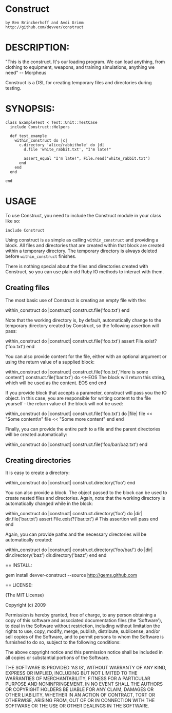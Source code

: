 Construct
=========
    by Ben Brinckerhoff and Avdi Grimm
    http://github.com/devver/construct

DESCRIPTION:
============

"This is the construct. It's our loading program. We can load anything, from clothing to equipment, weapons, and training simulations, anything we need" -- Morpheus

Construct is a DSL for creating temporary files and directories during testing.

SYNOPSIS:
========

    class ExampleTest < Test::Unit::TestCase
      include Construct::Helpers

      def test_example
        within_construct do |c|
          c.directory 'alice/rabbithole' do |d|
            d.file 'white_rabbit.txt', "I'm late!"
            
            assert_equal "I'm late!", File.read('white_rabbit.txt')
          end
        end
      end

    end

USAGE
=====

To use Construct, you need to include the Construct module in your class like so:

    include Construct

Using construct is as simple as calling `within_construct` and providing a block. All files and directories that are created within that block are created within a temporary directory. The temporary directory is always deleted before `within_construct` finishes.

There is nothing special about the files and directories created with Construct, so you can use plain old Ruby IO methods to interact with them.

Creating files
--------------

The most basic use of Construct is creating an empty file with the:

   within_construct do |construct|
     construct.file('foo.txt')
   end

Note that the working directory is, by default, automatically change to the temporary directory created by Construct, so the following assertion will pass:

   within_construct do |construct|
     construct.file('foo.txt')
     assert File.exist?('foo.txt')
   end

You can also provide content for the file, either with an optional argument or using the return value of a supplied block:

   within_construct do |construct|
     construct.file('foo.txt','Here is some content')
     construct.file('bar.txt') do
     <<-EOS
     The block will return this string, which will be used as the content.
     EOS
     end
   end

If you provide block that accepts a parameter, construct will pass you the IO object. In this case, you are responsible for writing content to the file yourself - the return value of the block will not be used:

   within_construct do |construct|
     construct.file('foo.txt') do |file|
       file << "Some content\n"
       file << "Some more content"
     end
   end

Finally, you can provide the entire path to a file and the parent directories will be created automatically:

   within_construct do |construct|
     construct.file('foo/bar/baz.txt')
   end

Creating directories
--------------

It is easy to create a directory:

   within_construct do |construct|
     construct.directory('foo')
   end

You can also provide a block. The object passed to the block can be used to create nested files and directories. Again, note that the working directory is automatically changed while in the block:

   within_construct do |construct|
     construct.directory('foo') do |dir|
       dir.file('bar.txt')
       assert File.exist?('bar.txt') # This assertion will pass
     end
   end

Again, you can provide paths and the necessary directories will be automatically created:

   within_construct do |construct|
     construct.directory('foo/bar/') do |dir|
       dir.directory('baz')
       dir.directory('bazz')
     end
   end


== INSTALL:

gem install devver-construct --source http://gems.github.com

== LICENSE:

(The MIT License)

Copyright (c) 2009

Permission is hereby granted, free of charge, to any person obtaining
a copy of this software and associated documentation files (the
'Software'), to deal in the Software without restriction, including
without limitation the rights to use, copy, modify, merge, publish,
distribute, sublicense, and/or sell copies of the Software, and to
permit persons to whom the Software is furnished to do so, subject to
the following conditions:

The above copyright notice and this permission notice shall be
included in all copies or substantial portions of the Software.

THE SOFTWARE IS PROVIDED 'AS IS', WITHOUT WARRANTY OF ANY KIND,
EXPRESS OR IMPLIED, INCLUDING BUT NOT LIMITED TO THE WARRANTIES OF
MERCHANTABILITY, FITNESS FOR A PARTICULAR PURPOSE AND NONINFRINGEMENT.
IN NO EVENT SHALL THE AUTHORS OR COPYRIGHT HOLDERS BE LIABLE FOR ANY
CLAIM, DAMAGES OR OTHER LIABILITY, WHETHER IN AN ACTION OF CONTRACT,
TORT OR OTHERWISE, ARISING FROM, OUT OF OR IN CONNECTION WITH THE
SOFTWARE OR THE USE OR OTHER DEALINGS IN THE SOFTWARE.
